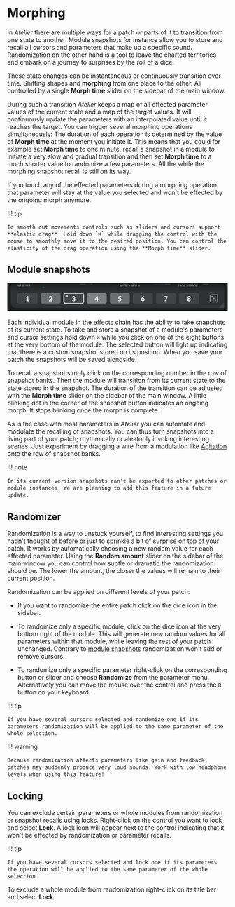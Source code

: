 # Morphing

In _Atelier_ there are multiple ways for a patch or parts of it to transition from one state to another. Module snapshots for instance allow you to store and recall all cursors and parameters that make up a specific sound. Randomization on the other hand is a tool to leave the charted territories and embark on a journey to surprises by the roll of a dice.

These state changes can be instantaneous or continuously transition over time. Shifting shapes and **morphing** from one place to the other. All controlled by a single **Morph time** slider on the sidebar of the main window.

During such a transition _Atelier_ keeps a map of all effected parameter values of the current state and a map of the target values. It will continuously update the parameters with an interpolated value until it reaches the target. You can trigger several morphing operations simultaneously: The duration of each operation is determined by the value of **Morph time** at the moment you initiate it. This means that you could for example set **Morph time** to one minute, recall a snapshot in a module to initiate a very slow and gradual transition and then set **Morph time** to a much shorter value to randomize a few parameters. All the while the morphing snapshot recall is still on its way.

If you touch any of the effected parameters during a morphing operation that parameter will stay at the value you selected and won't be effected by the ongoing morph anymore.

!!! tip

    To smooth out movements controls such as sliders and cursors support **elastic drag**. Hold down `⌘` while dragging the control with the mouse to smoothly move it to the desired position. You can control the elasticity of the drag operation using the **Morph time** slider.

## Module snapshots

![A screenshot showing a bank of snapshots at the bottom of a module](../assets/images/atelier/morphing/morphing-snapshot-banks.png)

Each individual module in the effects chain has the ability to take snapshots of its current state. To take and store a snapshot of a module's parameters and cursor settings hold down `⌘` while you click on one of the eight buttons at the very bottom of the module. The selected button will light up indicating that there is a custom snapshot stored on its position. When you save your patch the snapshots will be saved alongside.

To recall a snapshot simply click on the corresponding number in the row of snapshot banks. Then the module will transition from its current state to the state stored in the snapshot. The duration of the transition can be adjusted with the **Morph time** slider on the sidebar of the main window. A little blinking dot in the corner of the snapshot button indicates an ongoing morph. It stops blinking once the morph is complete.

As is the case with most parameters in _Atelier_ you can automate and modulate the recalling of snapshots. You can thus turn snapshots into a living part of your patch; rhythmically or aleatorily invoking interesting scenes. Just experiment by dragging a wire from a modulation like [Agitation](../modules/agitation.md) onto the row of snapshot banks.

!!! note

    In its current version snapshots can't be exported to other patches or module instances. We are planning to add this feature in a future update.

## Randomizer

Randomization is a way to unstuck yourself, to find interesting settings you hadn't thought of before or just to sprinkle a bit of surprise on top of your patch. It works by automatically choosing a new random value for each effected parameter. Using the **Random amount** slider on the sidebar of the main window you can control how subtle or dramatic the randomization should be. The lower the amount, the closer the values will remain to their current position.

Randomization can be applied on different levels of your patch:

- If you want to randomize the entire patch click on the dice icon in the sidebar.

- To randomize only a specific module, click on the dice icon at the very bottom right of the module. This will generate new random values for all parameters within that module, while leaving the rest of your patch unchanged. Contrary to [module snapshots](#module-snapshots) randomization won't add or remove cursors.

- To randomize only a specific parameter right-click on the corresponding button or slider and choose **Randomize** from the parameter menu. Alternatively you can move the mouse over the control and press the `R` button on your keyboard.

!!! tip

    If you have several cursors selected and randomize one if its parameters randomization will be applied to the same parameter of the whole selection.

!!! warning

    Because randomization affects parameters like gain and feedback, patches may suddenly produce very loud sounds. Work with low headphone levels when using this feature!


## Locking

You can exclude certain parameters or whole modules from randomization or snapshot recalls using locks. Right-click on the control you want to lock and select **Lock**. A lock icon will appear next to the control indicating that it won't be effected by randomization or parameter recalls.

!!! tip

    If you have several cursors selected and lock one if its parameters the operation will be applied to the same parameter of the whole selection.

To exclude a whole module from randomization right-click on its title bar and select **Lock**.
